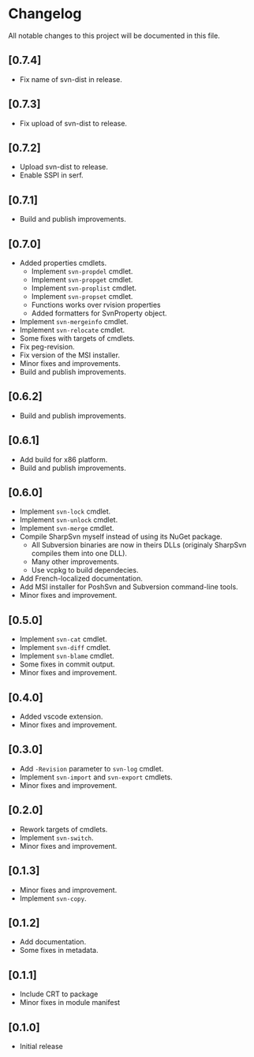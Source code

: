 ﻿# Changelog

All notable changes to this project will be documented in this file.

## [0.7.4]

- Fix name of svn-dist in release.

## [0.7.3]

- Fix upload of svn-dist to release.

## [0.7.2]

- Upload svn-dist to release.
- Enable SSPI in serf.

## [0.7.1]

- Build and publish improvements.

## [0.7.0]

- Added properties cmdlets.
  - Implement `svn-propdel` cmdlet.
  - Implement `svn-propget` cmdlet.
  - Implement `svn-proplist` cmdlet.
  - Implement `svn-propset` cmdlet.
  - Functions works over rvision properties
  - Added formatters for SvnProperty object.
- Implement `svn-mergeinfo` cmdlet.
- Implement `svn-relocate` cmdlet.
- Some fixes with targets of cmdlets.
- Fix peg-revision.
- Fix version of the MSI installer.
- Minor fixes and improvements.
- Build and publish improvements.

## [0.6.2]

- Build and publish improvements.

## [0.6.1]

- Add build for x86 platform.
- Build and publish improvements.

## [0.6.0]

- Implement `svn-lock` cmdlet.
- Implement `svn-unlock` cmdlet.
- Implement `svn-merge` cmdlet.
- Compile SharpSvn myself instead of using its NuGet package.
  - All Subversion binaries are now in theirs DLLs (originaly SharpSvn compiles them into one DLL).
  - Many other improvements.
  - Use vcpkg to build dependecies.
- Add French-localized documentation.
- Add MSI installer for PoshSvn and Subversion command-line tools.
- Minor fixes and improvement.

## [0.5.0]

- Implement `svn-cat` cmdlet.
- Implement `svn-diff` cmdlet.
- Implement `svn-blame` cmdlet.
- Some fixes in commit output.
- Minor fixes and improvement.

## [0.4.0]

- Added vscode extension.
- Minor fixes and improvement.

## [0.3.0]

- Add `-Revision` parameter to `svn-log` cmdlet.
- Implement `svn-import` and `svn-export` cmdlets.
- Minor fixes and improvement.

## [0.2.0]

- Rework targets of cmdlets.
- Implement `svn-switch`.
- Minor fixes and improvement.

## [0.1.3]

- Minor fixes and improvement.
- Implement `svn-copy`.

## [0.1.2]

- Add documentation.
- Some fixes in metadata.

## [0.1.1]

- Include CRT to package
- Minor fixes in module manifest

## [0.1.0]

- Initial release
